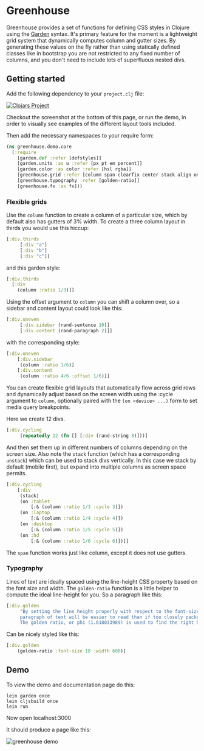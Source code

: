 # Greenhouse

Greenhouse provides a set of functions for defining CSS styles in Clojure using
the [Garden](https://github.com/noprompt/garden) syntax.  It's primary feature
for the moment is a lightweight grid system that dynamically computes column and
gutter sizes.  By generating these values on the fly rather than using
statically defined classes like in bootstrap you are not restricted to any fixed
number of columns, and you don't need to include lots of superfluous nested
divs.

## Getting started

Add the following dependency to your `project.clj` file:

[![Clojars Project](http://clojars.org/sethatwood/greenhouse/latest-version.svg)](https://clojars.org/sethatwood/greenhouse)

Checkout the screenshot at the bottom of this page, or run the demo, in order to
visually see examples of the different layout tools included.

Then add the necessary namespaces to your require form:

```clojure
(ns greenhouse.demo.core
  (:require
    [garden.def :refer [defstyles]]
    [garden.units :as u :refer [px pt em percent]]
    [garden.color :as color :refer [hsl rgba]]
    [greenhouse.grid :refer [column span clearfix center stack align on]]
    [greenhouse.typography :refer [golden-ratio]]
    [greenhouse.fx :as fx]))
```

### Flexible grids

Use the ```column``` function to create a column of a particular size, which by
default also has gutters of 3% width. To create a three column layout in
thirds you would use this hiccup:

```clojure
[:div.thirds
     [:div "a"]
     [:div "b"]
     [:div "c"]]
```

and this garden style:

```clojure
[:div.thirds
  [:div
    (column :ratio 1/3)]]
```

Using the offset argument to ```column``` you can shift a column over, so
a sidebar and content layout could look like this:

```clojure
[:div.uneven
     [:div.sidebar (rand-sentence 10)]
     [:div.content (rand-paragraph 2)]]
```
with the corresponding style:

```clojure
[:div.uneven
    [:div.sidebar
     (column :ratio 1/6)]
    [:div.content
     (column :ratio 4/6 :offset 1/6)]]
```

You can create flexible grid layouts that automatically flow across grid rows
and dynamically adjust based on the screen width using the :cycle argument to
```column```, optionally paired with the ```(on <device> ...)``` form to set
media query breakpoints.

Here we create 12 divs.

```clojure
[:div.cycling
     (repeatedly 12 (fn [] [:div (rand-string 8)]))]
```

And then set them up in different numbers of columns depending on the screen
size.  Also note the ```stack``` function (which has a corresponding
```unstack```) which can be used to stack divs vertically.  In this case we
stack by default (mobile first), but expand into multiple columns as screen
space permits.

```clojure
[:div.cycling
    [:div
     (stack)
     (on :tablet
         [:& (column :ratio 1/3 :cycle 3)])
     (on :laptop
         [:& (column :ratio 1/4 :cycle 4)])
     (on :desktop
         [:& (column :ratio 1/5 :cycle 5)])
     (on :hd
         [:& (column :ratio 1/6 :cycle 6)])]]
```

The ```span``` function works just like column, except it does not use gutters.

### Typography

Lines of text are ideally spaced using the line-height CSS property based on the
font size and width.  The ```golden-ratio``` function is a little helper to
compute the ideal line-height for you.  So a paragraph like this:

```clojure
[:div.golden
     "By setting the line height properly with respect to the font-size and content width a
     paragraph of text will be easier to read than if too closely packed or too far apart.
     The golden ratio, or phi (1.618033989) is used to find the right height."]
```
Can be nicely styled like this:

```clojure
[:div.golden
    (golden-ratio :font-size 18 :width 600)]
```

## Demo

To view the demo and documentation page do this:

    lein garden once
    lein cljsbuild once
    lein run

Now open localhost:3000

It should produce a page like this:

![greenhouse demo](https://raw.githubusercontent.com/sethatwood/greenhouse/master/resources/public/images/greenhouse-demo.png)
